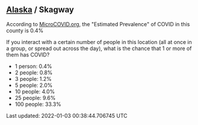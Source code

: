
## [Alaska](/united-states/alaska) / Skagway

According to [MicroCOVID.org](http://microcovid.org),
the "Estimated Prevalence" of COVID in this county is 0.4%

If you interact with a certain number of people in this location
(all at once in a group, or spread out across the day), what is the chance that
1 or more of them has COVID?

- 1 person: 0.4%
- 2 people: 0.8%
- 3 people: 1.2%
- 5 people: 2.0%
- 10 people: 4.0%
- 25 people: 9.6%
- 100 people: 33.3%

Last updated: 2022-01-03 00:38:44.706745 UTC
